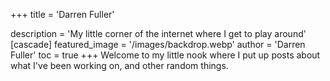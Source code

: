 +++
title = 'Darren Fuller'

description = 'My little corner of the internet where I get to play around'
[cascade]
  featured_image = '/images/backdrop.webp'
  author = 'Darren Fuller'
  toc = true
+++
Welcome to my little nook where I put up posts about what I've been working on, and other random things.
